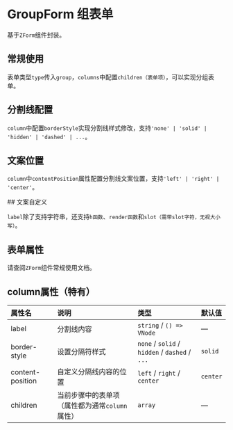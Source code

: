 # GroupForm 组表单

基于`ZForm`组件封装。

## 常规使用

表单类型`type`传入`group`，`columns`中配置`children（表单项）`，可以实现分组表单。

<preview path="../demo/form-group/normal.vue" />

## 分割线配置

`column`中配置`borderStyle`实现分割线样式修改，支持`'none' | 'solid' | 'hidden' | 'dashed' | ...`。

<preview path="../demo/form-group/divider.vue" />

## 文案位置

`column`中`contentPosition`属性配置分割线文案位置，支持`'left' | 'right' | 'center'`。

<preview path="../demo/form-group/position.vue" />
## 文案自定义

`label`除了支持字符串，还支持`h函数`、`render函数`和`slot（需带slot字符，无视大小写）`。

<preview path="../demo/form-group/label.vue" />

## 表单属性

请查阅`ZForm`组件常规使用文档。

## column属性（特有）

| 属性名           | 说明                                           | 类型                                           | 默认值   |
| :--------------- | :--------------------------------------------- | :--------------------------------------------- | :------- |
| label            | 分割线内容                                     | `string` / `() => VNode`                       | —        |
| border-style     | 设置分隔符样式                                 | `none` / `solid` / `hidden` / `dashed` / `...` | `solid`  |
| content-position | 自定义分隔线内容的位置                         | `left` / `right` / `center`                    | `center` |
| children         | 当前步骤中的表单项（属性都为通常`column`属性） | `array`                                        | —        |
